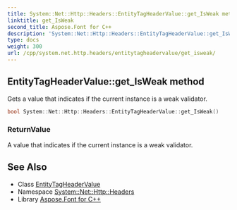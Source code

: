 ```yaml
---
title: System::Net::Http::Headers::EntityTagHeaderValue::get_IsWeak method
linktitle: get_IsWeak
second_title: Aspose.Font for C++
description: 'System::Net::Http::Headers::EntityTagHeaderValue::get_IsWeak method. Gets a value that indicates if the current instance is a weak validator in C++.'
type: docs
weight: 300
url: /cpp/system.net.http.headers/entitytagheadervalue/get_isweak/
---
```

## EntityTagHeaderValue::get_IsWeak method


Gets a value that indicates if the current instance is a weak validator.

```cpp
bool System::Net::Http::Headers::EntityTagHeaderValue::get_IsWeak()
```


### ReturnValue

A value that indicates if the current instance is a weak validator.

## See Also

* Class [EntityTagHeaderValue](../)
* Namespace [System::Net::Http::Headers](../../)
* Library [Aspose.Font for C++](../../../)

